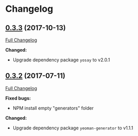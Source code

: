 # Changelog

## [0.3.3](https://github.com/akccakcctw/generator-pugass/tree/v0.3.3) (2017-10-13)
[Full Changelog](https://github.com/akccakcctw/generator-pugass/compare/v0.3.2...v0.3.3)

**Changed:**
+ Upgrade dependency package `yosay` to v2.0.1

## [0.3.2](https://github.com/akccakcctw/generator-pugass/tree/v0.3.2) (2017-07-11)
[Full Changelog](https://github.com/akccakcctw/generator-pugass/compare/v0.3.0...v0.3.2)

**Fixed bugs:**
+ NPM install empty "generators" folder

**Changed:**
+ Upgrade dependency package `yeoman-generator` to v1.1.1
